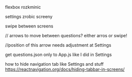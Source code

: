 flexbox rozkminic

settings zrobic screeny

swipe between screens 

// arrows to move between questions? either arros or swipe!

 //position of this arrow needs adjustment at Settings

 get questions.json only to App.js like I did in Settings

 how to hide navigation tab like Settings and stuff
 https://reactnavigation.org/docs/hiding-tabbar-in-screens/